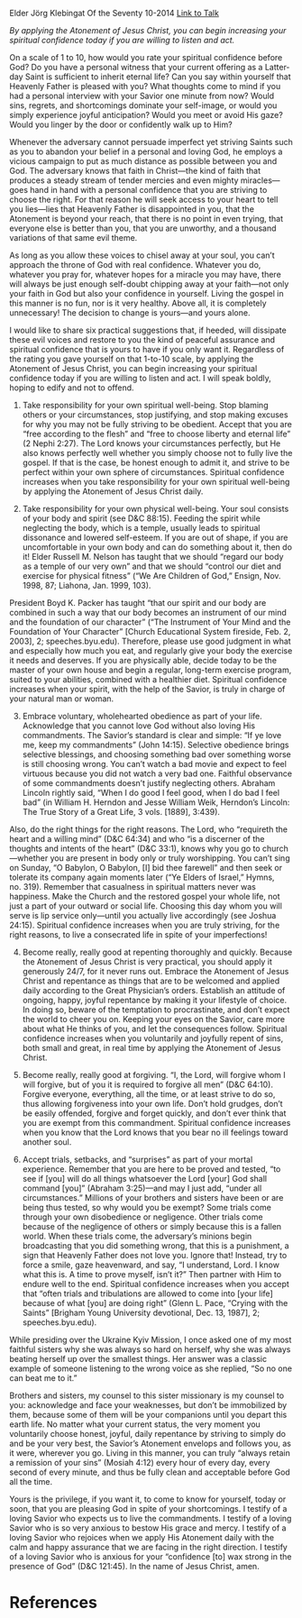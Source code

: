 Elder Jörg Klebingat
Of the Seventy
10-2014
[Link to Talk](https://www.churchofjesuschrist.org/study/general-conference/2014/10/approaching-the-throne-of-god-with-confidence?lang=eng)

_By applying the Atonement of Jesus Christ, you can begin increasing your spiritual confidence today if you are willing to listen and act._

On a scale of 1 to 10, how would you rate your spiritual confidence before God? Do you have a personal witness that your current offering as a Latter-day Saint is sufficient to inherit eternal life? Can you say within yourself that Heavenly Father is pleased with you? What thoughts come to mind if you had a personal interview with your Savior one minute from now? Would sins, regrets, and shortcomings dominate your self-image, or would you simply experience joyful anticipation? Would you meet or avoid His gaze? Would you linger by the door or confidently walk up to Him?

Whenever the adversary cannot persuade imperfect yet striving Saints such as you to abandon your belief in a personal and loving God, he employs a vicious campaign to put as much distance as possible between you and God. The adversary knows that faith in Christ—the kind of faith that produces a steady stream of tender mercies and even mighty miracles—goes hand in hand with a personal confidence that you are striving to choose the right. For that reason he will seek access to your heart to tell you lies—lies that Heavenly Father is disappointed in you, that the Atonement is beyond your reach, that there is no point in even trying, that everyone else is better than you, that you are unworthy, and a thousand variations of that same evil theme.

As long as you allow these voices to chisel away at your soul, you can’t approach the throne of God with real confidence. Whatever you do, whatever you pray for, whatever hopes for a miracle you may have, there will always be just enough self-doubt chipping away at your faith—not only your faith in God but also your confidence in yourself. Living the gospel in this manner is no fun, nor is it very healthy. Above all, it is completely unnecessary! The decision to change is yours—and yours alone.



I would like to share six practical suggestions that, if heeded, will dissipate these evil voices and restore to you the kind of peaceful assurance and spiritual confidence that is yours to have if you only want it. Regardless of the rating you gave yourself on that 1-to-10 scale, by applying the Atonement of Jesus Christ, you can begin increasing your spiritual confidence today if you are willing to listen and act. I will speak boldly, hoping to edify and not to offend.

1. Take responsibility for your own spiritual well-being. Stop blaming others or your circumstances, stop justifying, and stop making excuses for why you may not be fully striving to be obedient. Accept that you are “free according to the flesh” and “free to choose liberty and eternal life” (2 Nephi 2:27). The Lord knows your circumstances perfectly, but He also knows perfectly well whether you simply choose not to fully live the gospel. If that is the case, be honest enough to admit it, and strive to be perfect within your own sphere of circumstances. Spiritual confidence increases when you take responsibility for your own spiritual well-being by applying the Atonement of Jesus Christ daily.

2. Take responsibility for your own physical well-being. Your soul consists of your body and spirit (see D&C 88:15). Feeding the spirit while neglecting the body, which is a temple, usually leads to spiritual dissonance and lowered self-esteem. If you are out of shape, if you are uncomfortable in your own body and can do something about it, then do it! Elder Russell M. Nelson has taught that we should “regard our body as a temple of our very own” and that we should “control our diet and exercise for physical fitness” (“We Are Children of God,” Ensign, Nov. 1998, 87; Liahona, Jan. 1999, 103).

President Boyd K. Packer has taught “that our spirit and our body are combined in such a way that our body becomes an instrument of our mind and the foundation of our character” (“The Instrument of Your Mind and the Foundation of Your Character” [Church Educational System fireside, Feb. 2, 2003], 2; speeches.byu.edu). Therefore, please use good judgment in what and especially how much you eat, and regularly give your body the exercise it needs and deserves. If you are physically able, decide today to be the master of your own house and begin a regular, long-term exercise program, suited to your abilities, combined with a healthier diet. Spiritual confidence increases when your spirit, with the help of the Savior, is truly in charge of your natural man or woman.

3. Embrace voluntary, wholehearted obedience as part of your life. Acknowledge that you cannot love God without also loving His commandments. The Savior’s standard is clear and simple: “If ye love me, keep my commandments” (John 14:15). Selective obedience brings selective blessings, and choosing something bad over something worse is still choosing wrong. You can’t watch a bad movie and expect to feel virtuous because you did not watch a very bad one. Faithful observance of some commandments doesn’t justify neglecting others. Abraham Lincoln rightly said, “When I do good I feel good, when I do bad I feel bad” (in William H. Herndon and Jesse William Weik, Herndon’s Lincoln: The True Story of a Great Life, 3 vols. [1889], 3:439).

Also, do the right things for the right reasons. The Lord, who “requireth the heart and a willing mind” (D&C 64:34) and who “is a discerner of the thoughts and intents of the heart” (D&C 33:1), knows why you go to church—whether you are present in body only or truly worshipping. You can’t sing on Sunday, “O Babylon, O Babylon, [I] bid thee farewell” and then seek or tolerate its company again moments later (“Ye Elders of Israel,” Hymns, no. 319). Remember that casualness in spiritual matters never was happiness. Make the Church and the restored gospel your whole life, not just a part of your outward or social life. Choosing this day whom you will serve is lip service only—until you actually live accordingly (see Joshua 24:15). Spiritual confidence increases when you are truly striving, for the right reasons, to live a consecrated life in spite of your imperfections!

4. Become really, really good at repenting thoroughly and quickly. Because the Atonement of Jesus Christ is very practical, you should apply it generously 24/7, for it never runs out. Embrace the Atonement of Jesus Christ and repentance as things that are to be welcomed and applied daily according to the Great Physician’s orders. Establish an attitude of ongoing, happy, joyful repentance by making it your lifestyle of choice. In doing so, beware of the temptation to procrastinate, and don’t expect the world to cheer you on. Keeping your eyes on the Savior, care more about what He thinks of you, and let the consequences follow. Spiritual confidence increases when you voluntarily and joyfully repent of sins, both small and great, in real time by applying the Atonement of Jesus Christ.

5. Become really, really good at forgiving. “I, the Lord, will forgive whom I will forgive, but of you it is required to forgive all men” (D&C 64:10). Forgive everyone, everything, all the time, or at least strive to do so, thus allowing forgiveness into your own life. Don’t hold grudges, don’t be easily offended, forgive and forget quickly, and don’t ever think that you are exempt from this commandment. Spiritual confidence increases when you know that the Lord knows that you bear no ill feelings toward another soul.

6. Accept trials, setbacks, and “surprises” as part of your mortal experience. Remember that you are here to be proved and tested, “to see if [you] will do all things whatsoever the Lord [your] God shall command [you]” (Abraham 3:25)—and may I just add, “under all circumstances.” Millions of your brothers and sisters have been or are being thus tested, so why would you be exempt? Some trials come through your own disobedience or negligence. Other trials come because of the negligence of others or simply because this is a fallen world. When these trials come, the adversary’s minions begin broadcasting that you did something wrong, that this is a punishment, a sign that Heavenly Father does not love you. Ignore that! Instead, try to force a smile, gaze heavenward, and say, “I understand, Lord. I know what this is. A time to prove myself, isn’t it?” Then partner with Him to endure well to the end. Spiritual confidence increases when you accept that “often trials and tribulations are allowed to come into [your life] because of what [you] are doing right” (Glenn L. Pace, “Crying with the Saints” [Brigham Young University devotional, Dec. 13, 1987], 2; speeches.byu.edu).

While presiding over the Ukraine Kyiv Mission, I once asked one of my most faithful sisters why she was always so hard on herself, why she was always beating herself up over the smallest things. Her answer was a classic example of someone listening to the wrong voice as she replied, “So no one can beat me to it.”

Brothers and sisters, my counsel to this sister missionary is my counsel to you: acknowledge and face your weaknesses, but don’t be immobilized by them, because some of them will be your companions until you depart this earth life. No matter what your current status, the very moment you voluntarily choose honest, joyful, daily repentance by striving to simply do and be your very best, the Savior’s Atonement envelops and follows you, as it were, wherever you go. Living in this manner, you can truly “always retain a remission of your sins” (Mosiah 4:12) every hour of every day, every second of every minute, and thus be fully clean and acceptable before God all the time.

Yours is the privilege, if you want it, to come to know for yourself, today or soon, that you are pleasing God in spite of your shortcomings. I testify of a loving Savior who expects us to live the commandments. I testify of a loving Savior who is so very anxious to bestow His grace and mercy. I testify of a loving Savior who rejoices when we apply His Atonement daily with the calm and happy assurance that we are facing in the right direction. I testify of a loving Savior who is anxious for your “confidence [to] wax strong in the presence of God” (D&C 121:45). In the name of Jesus Christ, amen.

# References
